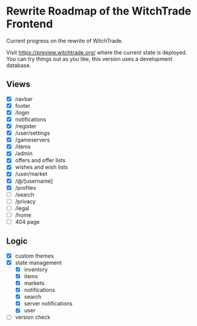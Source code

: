 # Rewrite Roadmap of the WitchTrade Frontend
Current progress on the rewrite of WitchTrade.

Visit https://preview.witchtrade.org/ where the current state is deployed. You can try things out as you like, this version uses a development database. 

## Views
- [x] navbar
- [x] footer
- [x] /login 
- [x] notifications
- [x] /register
- [x] /user/settings
- [x] /gameservers
- [x] /items
- [x] /admin
- [x] offers and offer lists
- [x] wishes and wish lists
- [x] /user/market
- [x] /@/[username]
- [x] /profiles
- [ ] /search
- [ ] /privacy
- [ ] /legal
- [ ] /home
- [ ] 404 page

## Logic
- [x] custom themes
- [x] state management
    - [x] inventory
    - [x] items
    - [x] markets
    - [x] notifications
    - [x] search
    - [x] server notifications
    - [x] user
- [ ] version check